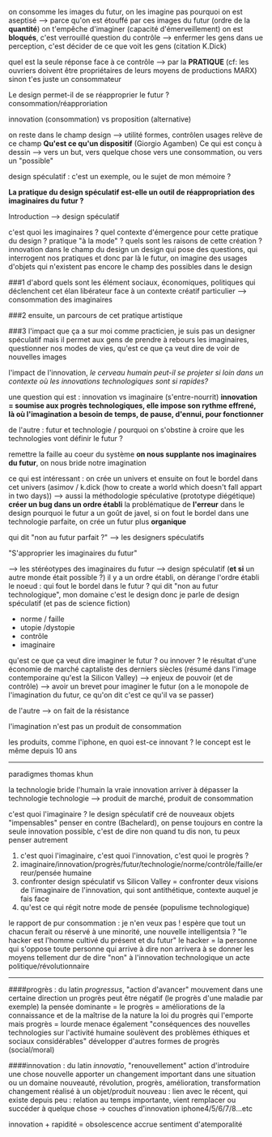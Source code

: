 on consomme les images du futur, on les imagine pas
pourquoi on est aseptisé --> parce qu'on est étouffé par ces images du futur (ordre de la **quantité**)
on t'empêche d'imaginer (capacité d'émerveillement)
on est **bloqués**, c'est verrouillé
question du contrôle --> enfermer les gens dans ue perception, c'est décider de ce que voit les gens (citation K.Dick)

 quel est la seule réponse face à ce contrôle
--> par la **PRATIQUE** (cf: les ouvriers doivent être propriétaires de leurs moyens de productions MARX)
sinon t'es juste un consommateur

Le design permet-il de se réapproprier le futur ?
consommation/réapproriation 

innovation (consommation) vs proposition (alternative)

on reste dans le champ design --> utilité
formes, contrôlen usages relève de ce champ
**Qu'est ce qu'un dispositif** (Giorgio Agamben)
Ce qui est conçu à dessin --> vers un but, vers quelque chose
vers une consommation, ou vers un "possible"

design spéculatif : c'est un exemple, ou le sujet de mon mémoire ?

**La pratique du design spéculatif est-elle un outil de réappropriation des imaginaires du futur ?**

Introduction --> design spéculatif

c'est quoi les imaginaires ?
quel contexte d'émergence pour cette pratique du design ?
pratique "à la mode" ?
quels sont les raisons de cette création ?
innovation dans le champ du design
un design qui pose des questions, qui interrogent nos pratiques et donc par là le futur, on imagine des usages d'objets qui n'existent pas encore
le champ des possibles dans le design

###1
d'abord quels sont les élément sociaux, économiques, politiques qui déclenchent cet élan libérateur face à un contexte créatif particulier
--> consommation des imaginaires

###2
ensuite, un parcours de cet pratique artistique

###3 
l'impact que ça a sur moi comme practicien, je suis pas un designer spéculatif mais il permet aux gens de prendre à rebours les imaginaires, questionner nos modes de vies, qu'est ce que ça veut dire de voir de nouvelles images

l'impact de l'innovation, 
*le cerveau humain peut-il se projeter si loin dans un contexte où les innovations technologiques sont si rapides?*

une question qui est : innovation vs imaginaire (s'entre-nourrit)
**innovation = soumise aux progrès technologiques, elle impose son rythme effrené, là où l'imagination a besoin de temps, de pause, d'ennui, pour fonctionner**

de l'autre : futur et technologie / pourquoi on s'obstine à croire que les technologies vont définir le futur ?

remettre la faille au coeur du système
**on nous supplante nos imaginaires du futur**, on nous bride notre imagination

ce qui est intéressant : on crée un univers et ensuite on fout le bordel dans cet univers (asimov / k.dick (how to create a world which doesn't fall appart in two days)) --> aussi la méthodologie spéculative (prototype diégétique)
**créer un bug dans un ordre établi**
la problématique de **l'erreur** dans le design
pourquoi le futur a un goût de javel, si on fout le bordel dans une technologie parfaite, on crée un futur plus **organique**

qui dit "non au futur parfait ?" --> les designers spéculatifs

"S'approprier les imaginaires du futur"

--> les stéréotypes des imaginaires du futur
--> design spéculatif (**et si** un autre monde était possible ?)
il y a un ordre établi, on dérange l'ordre établi
le noeud : qui fout le bordel dans le futur ? qui dit "non au futur technologique", mon domaine c'est le design donc je parle de design spéculatif (et pas de science fiction)

- norme / faille
- utopie /dystopie
- contrôle
- imaginaire

qu'est ce que ça veut dire imaginer le futur ? ou innover ?
le résultat d'une économie de marché captaliste des derniers siècles (résumé dans l'image contemporaine qu'est la Silicon Valley) --> enjeux de pouvoir (et de contrôle) --> avoir un brevet pour imaginer le futur (on a le monopole de l'imagination du futur, ce qu'on dit c'est ce qu'il va se passer)

de l'autre --> on fait de la résistance

l'imagination n'est pas un produit de consommation

les produits, comme l'iphone, en quoi est-ce innovant ? le concept est le même depuis 10 ans

----

paradigmes thomas khun

la technologie bride l'humain
la vraie innovation arriver à dépasser la technologie
technologie --> produit de marché, produit de consommation

c'est quoi l'imaginaire ?
le design spéculatif cré de nouveaux objets "impensables"
penser en contre (Bachelard), on pense toujours en contre
la seule innovation possible, c'est de dire non
quand tu dis non, tu peux penser autrement

1) c'est quoi l'imaginaire, c'est quoi l'innovation, c'est quoi le progrès ?
2) imaginaire/innovation/progrès/futur/technologie/norme/contrôle/faille/erreur/pensée humaine
3) confronter design spéculatif vs Silicon Valley = confronter deux visions de l'imaginaire de l'innovation, qui sont antithétique, contexte auquel je fais face
4) qu'est ce qui régit notre mode de pensée (populisme technologique)

le rapport de pur consommation : je n'en veux pas !
espère que tout un chacun ferait ou réservé à une minorité, une nouvelle intelligentsia ? "le hacker est l'homme cultivé du présent et du futur"
le hacker = la personne qui s'oppose
toute personne qui arrive à dire non arrivera à se donner les moyens
tellement dur de dire "non" à l'innovation technologique
un acte politique/révolutionnaire 

----

####progrès : du latin *progressus*, "action d'avancer"
mouvement dans une certaine direction
un progrès peut être négatif (le progrès d'une maladie par exemple)
la pensée dominante = le progrès = améliorations de la connaissance et de la maîtrise de la nature
la loi du progrès qui l'emporte
mais progrès = lourde menace également
"conséquences des nouvelles technologies sur l'activité humaine soulèvent des problèmes éthiques et sociaux considérables"
développer d'autres formes de progrès (social/moral)

####innovation : du latin *innovatio*, "renouvellement"
action d'introduire une chose nouvelle
apporter un changement important dans une situation ou un domaine
nouveauté, révolution, progrès, amélioration, transformation
changement réalisé à un objet/produit
nouveau : lien avec le récent, qui existe depuis peu : relation au temps importante, vient remplacer ou succéder à quelque chose -> couches d'innovation
iphone4/5/6/7/8...etc

innovation + rapidité = obsolescence accrue
sentiment d'atemporalité








